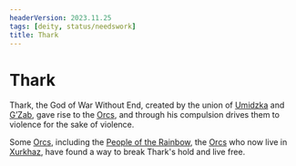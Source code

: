 ```yaml
---
headerVersion: 2023.11.25
tags: [deity, status/needswork]
title: Thark
---
```

# Thark

Thark, the God of War Without End, created by the union of [Umidzka](<../high-gods/umidzka.md>) and [G’Zab](<../high-gods/gzab.md>), gave rise to the [Orcs](<../../../species/children-of-the-embodied-gods/orcs/orcs.md>), and through his compulsion drives them to violence for the sake of violence. 

Some [Orcs](<../../../species/children-of-the-embodied-gods/orcs/orcs.md>), including the [People of the Rainbow](<../../../groups/orc-hordes/people-of-the-rainbow.md>), the [Orcs](<../../../species/children-of-the-embodied-gods/orcs/orcs.md>) who now live in [Xurkhaz](<../../../gazetteer/istaros-watershed/xurkhaz/xurkhaz.md>), have found a way to break Thark's hold and live free. 


